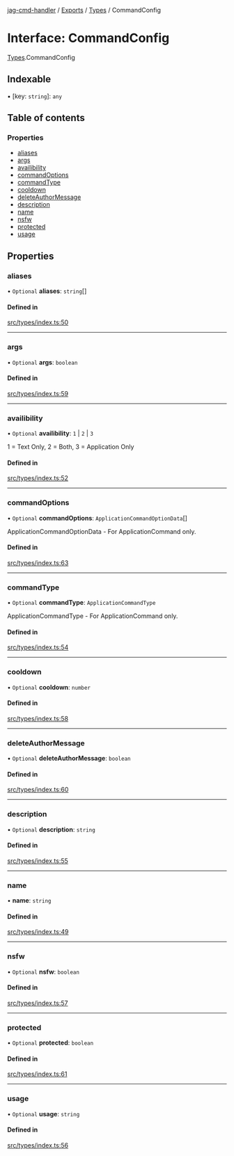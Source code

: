[jag-cmd-handler](../README.md) / [Exports](../modules.md) / [Types](../modules/Types.md) / CommandConfig

# Interface: CommandConfig

[Types](../modules/Types.md).CommandConfig

## Indexable

▪ [key: `string`]: `any`

## Table of contents

### Properties

- [aliases](Types.CommandConfig.md#aliases)
- [args](Types.CommandConfig.md#args)
- [availibility](Types.CommandConfig.md#availibility)
- [commandOptions](Types.CommandConfig.md#commandoptions)
- [commandType](Types.CommandConfig.md#commandtype)
- [cooldown](Types.CommandConfig.md#cooldown)
- [deleteAuthorMessage](Types.CommandConfig.md#deleteauthormessage)
- [description](Types.CommandConfig.md#description)
- [name](Types.CommandConfig.md#name)
- [nsfw](Types.CommandConfig.md#nsfw)
- [protected](Types.CommandConfig.md#protected)
- [usage](Types.CommandConfig.md#usage)

## Properties

### aliases

• `Optional` **aliases**: `string`[]

#### Defined in

[src/types/index.ts:50](https://github.com/JAGUARAVI/JagCmdHandler/blob/e70513f/src/types/index.ts#L50)

___

### args

• `Optional` **args**: `boolean`

#### Defined in

[src/types/index.ts:59](https://github.com/JAGUARAVI/JagCmdHandler/blob/e70513f/src/types/index.ts#L59)

___

### availibility

• `Optional` **availibility**: ``1`` \| ``2`` \| ``3``

1 = Text Only, 2 = Both, 3 = Application Only

#### Defined in

[src/types/index.ts:52](https://github.com/JAGUARAVI/JagCmdHandler/blob/e70513f/src/types/index.ts#L52)

___

### commandOptions

• `Optional` **commandOptions**: `ApplicationCommandOptionData`[]

ApplicationCommandOptionData - For ApplicationCommand only.

#### Defined in

[src/types/index.ts:63](https://github.com/JAGUARAVI/JagCmdHandler/blob/e70513f/src/types/index.ts#L63)

___

### commandType

• `Optional` **commandType**: `ApplicationCommandType`

ApplicationCommandType - For ApplicationCommand only.

#### Defined in

[src/types/index.ts:54](https://github.com/JAGUARAVI/JagCmdHandler/blob/e70513f/src/types/index.ts#L54)

___

### cooldown

• `Optional` **cooldown**: `number`

#### Defined in

[src/types/index.ts:58](https://github.com/JAGUARAVI/JagCmdHandler/blob/e70513f/src/types/index.ts#L58)

___

### deleteAuthorMessage

• `Optional` **deleteAuthorMessage**: `boolean`

#### Defined in

[src/types/index.ts:60](https://github.com/JAGUARAVI/JagCmdHandler/blob/e70513f/src/types/index.ts#L60)

___

### description

• `Optional` **description**: `string`

#### Defined in

[src/types/index.ts:55](https://github.com/JAGUARAVI/JagCmdHandler/blob/e70513f/src/types/index.ts#L55)

___

### name

• **name**: `string`

#### Defined in

[src/types/index.ts:49](https://github.com/JAGUARAVI/JagCmdHandler/blob/e70513f/src/types/index.ts#L49)

___

### nsfw

• `Optional` **nsfw**: `boolean`

#### Defined in

[src/types/index.ts:57](https://github.com/JAGUARAVI/JagCmdHandler/blob/e70513f/src/types/index.ts#L57)

___

### protected

• `Optional` **protected**: `boolean`

#### Defined in

[src/types/index.ts:61](https://github.com/JAGUARAVI/JagCmdHandler/blob/e70513f/src/types/index.ts#L61)

___

### usage

• `Optional` **usage**: `string`

#### Defined in

[src/types/index.ts:56](https://github.com/JAGUARAVI/JagCmdHandler/blob/e70513f/src/types/index.ts#L56)
